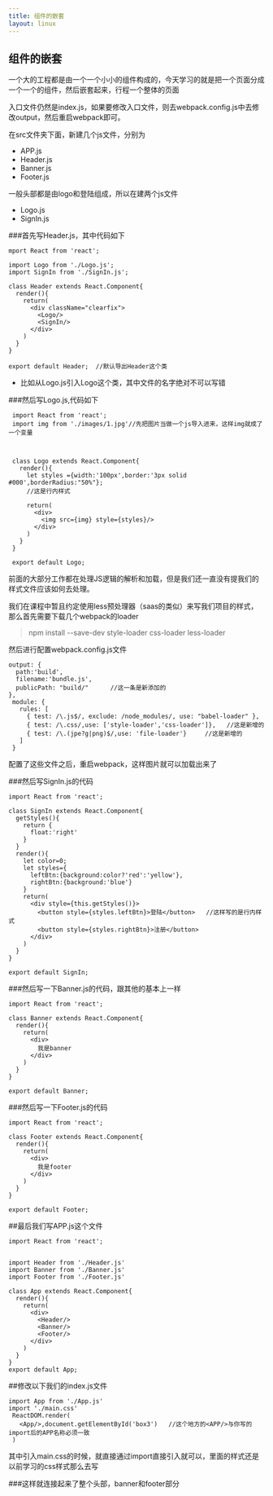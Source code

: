 ```yaml
---
title: 组件的嵌套
layout: linux
---
```


## 组件的嵌套

一个大的工程都是由一个一个小小的组件构成的，今天学习的就是把一个页面分成一个一个的组件，然后嵌套起来，行程一个整体的页面

入口文件仍然是index.js，如果要修改入口文件，则去webpack.config.js中去修改output，然后重启webpack即可。

在src文件夹下面，新建几个js文件，分别为

- APP.js
- Header.js
- Banner.js
- Footer.js

一般头部都是由logo和登陆组成，所以在建两个js文件

- Logo.js
- SignIn.js

###首先写Header.js，其中代码如下

```
mport React from 'react';

import Logo from './Logo.js';   
import SignIn from './SignIn.js';

class Header extends React.Component{
  render(){
    return(
      <div className="clearfix">
        <Logo/>
        <SignIn/>
      </div>
    )
  }
}

export default Header;  //默认导出Header这个类
```

- 比如从Logo.js引入Logo这个类，其中文件的名字绝对不可以写错

###然后写Logo.js,代码如下

```
 import React from 'react';
 import img from './images/1.jpg'//先把图片当做一个js导入进来，这样img就成了一个变量



 class Logo extends React.Component{
   render(){
     let styles ={width:'100px',border:'3px solid #000',borderRadius:"50%"};
     //这是行内样式
     
     return(
       <div>
         <img src={img} style={styles}/>
       </div>
     )
   }
 }

 export default Logo;
 ```

 前面的大部分工作都在处理JS逻辑的解析和加载，但是我们还一直没有提我们的样式文件应该如何去处理。

 我们在课程中暂且约定使用less预处理器（saas的类似）来写我们项目的样式，那么首先需要下载几个webpack的loader

> npm install --save-dev style-loader css-loader less-loader

 然后进行配置webpack.config.js文件

```
output: {
  path:'build',
  filename:'bundle.js',
  publicPath: "build/"      //这一条是新添加的
},
 module: {
   rules: [
     { test: /\.js$/, exclude: /node_modules/, use: "babel-loader" },
     { test: /\.css/,use: ['style-loader','css-loader']},   //这是新增的
     { test: /\.(jpe?g|png)$/,use: 'file-loader'}     //这是新增的
   ]
 }
 ```

配置了这些文件之后，重启webpack，这样图片就可以加载出来了  

###然后写SignIn.js的代码

 ```
 import React from 'react';

 class SignIn extends React.Component{
   getStyles(){
     return {
       float:'right'
     }
   }
   render(){
     let color=0;
     let styles={
       leftBtn:{background:color?'red':'yellow'},
       rightBtn:{background:'blue'}
     }
     return(
       <div style={this.getStyles()}>
         <button style={styles.leftBtn}>登陆</button>   //这样写的是行内样式
         <button style={styles.rightBtn}>注册</button>
       </div>
     )
   }
 }

 export default SignIn;
 ```

###然后写一下Banner.js的代码，跟其他的基本上一样

 ```
 import React from 'react';

 class Banner extends React.Component{
   render(){
     return(
       <div>
         我是banner
       </div>
     )
   }
 }

 export default Banner;
```

###然后写一下Footer.js的代码

```
import React from 'react';

class Footer extends React.Component{
  render(){
    return(
      <div>
        我是footer
      </div>
    )
  }
}

export default Footer;
```


##最后我们写APP.js这个文件

```
import React from 'react';


import Header from './Header.js'
import Banner from './Banner.js'
import Footer from './Footer.js'

class App extends React.Component{
  render(){
    return(
      <div>
        <Header/>
        <Banner/>
        <Footer/>
      </div>
    )
  }
}
export default App;
```

##修改以下我们的index.js文件

```
import App from './App.js'
import './main.css'
 ReactDOM.render(
   <App/>,document.getElementById('box3')   //这个地方的<APP/>与你写的import后的APP名称必须一致
 )
```
其中引入main.css的时候，就直接通过import直接引入就可以，里面的样式还是以前学习的css样式那么去写



###这样就连接起来了整个头部，banner和footer部分
